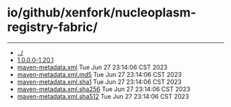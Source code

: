 # io/github/xenfork/nucleoplasm-registry-fabric/

---
- [../](../index.md)
- [1.0.0.0-1.20.1](1.0.0.0-1.20.1/index.md)
- [maven-metadata.xml](maven-metadata.xml) Tue Jun 27 23:14:06 CST 2023
- [maven-metadata.xml.md5](maven-metadata.xml.md5) Tue Jun 27 23:14:06 CST 2023
- [maven-metadata.xml.sha1](maven-metadata.xml.sha1) Tue Jun 27 23:14:06 CST 2023
- [maven-metadata.xml.sha256](maven-metadata.xml.sha256) Tue Jun 27 23:14:06 CST 2023
- [maven-metadata.xml.sha512](maven-metadata.xml.sha512) Tue Jun 27 23:14:06 CST 2023
